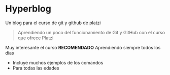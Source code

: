 # Hyperblog
Un blog para el curso de git y github de platzi
>Aprendiendo un poco del funcionamiento de Git y GitHub con el curso que ofrece Platzi

Muy interesante el curso **RECOMENDADO**
Aprendiendo siempre todos los dias
* Incluye muchos ejemplos de los comandos
* Para todas las edades